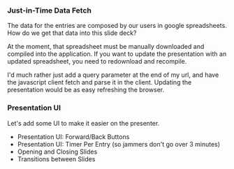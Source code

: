 ### Just-in-Time Data Fetch ###

The data for the entries are composed by our users in google spreadsheets. How do we get that data into this slide deck?

At the moment, that spreadsheet must be manually downloaded and compiled into the application. If you want to update the presentation with an updated spreadsheet, you need to redownload and recompile.

I'd much rather just add a query parameter at the end of my url, and have the javascript client fetch and parse it in the client. Updating the presentation would be as easy refreshing the browser.

### Presentation UI ###

Let's add some UI to make it easier on the presenter.

- Presentation UI: Forward/Back Buttons
- Presentation UI: Timer Per Entry (so jammers don't go over 3 minutes)
- Opening and Closing Slides
- Transitions between Slides
